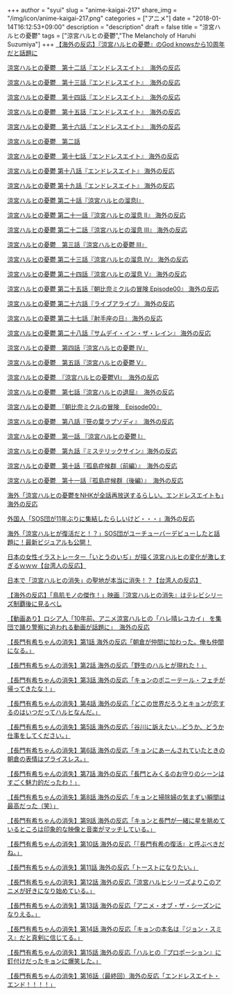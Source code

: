 +++
author = "syui"
slug = "anime-kaigai-217"
share_img = "/img/icon/anime-kaigai-217.png"
categories = ["アニメ"]
date = "2018-01-14T16:12:53+09:00"
description = "description"
draft = false
title = "涼宮ハルヒの憂鬱"
tags = ["涼宮ハルヒの憂鬱","The Melancholy of Haruhi Suzumiya"]
+++
<a href="http://soresore.net/archives/1058859577.html" rel="nofollow" target="_blank" title="【海外の反応】『涼宮ハルヒの憂鬱』のGod knowsから10周年だと話題に">【海外の反応】『涼宮ハルヒの憂鬱』のGod knowsから10周年だと話題に</a>

<a href="http://sotohan.blog.fc2.com/blog-entry-105.html" rel="nofollow" target="_blank" title="涼宮ハルヒの憂鬱　第十二話『エンドレスエイト』　海外の反応">涼宮ハルヒの憂鬱　第十二話『エンドレスエイト』　海外の反応</a>

<a href="http://sotohan.blog.fc2.com/blog-entry-113.html" rel="nofollow" target="_blank" title="涼宮ハルヒの憂鬱　第十三話『エンドレスエイト』　海外の反応">涼宮ハルヒの憂鬱　第十三話『エンドレスエイト』　海外の反応</a>

<a href="http://sotohan.blog.fc2.com/blog-entry-121.html" rel="nofollow" target="_blank" title="涼宮ハルヒの憂鬱　第十四話『エンドレスエイト』　海外の反応">涼宮ハルヒの憂鬱　第十四話『エンドレスエイト』　海外の反応</a>

<a href="http://sotohan.blog.fc2.com/blog-entry-130.html" rel="nofollow" target="_blank" title="涼宮ハルヒの憂鬱　第十五話『エンドレスエイト』　海外の反応">涼宮ハルヒの憂鬱　第十五話『エンドレスエイト』　海外の反応</a>

<a href="http://sotohan.blog.fc2.com/blog-entry-139.html" rel="nofollow" target="_blank" title="涼宮ハルヒの憂鬱　第十六話『エンドレスエイト』　海外の反応">涼宮ハルヒの憂鬱　第十六話『エンドレスエイト』　海外の反応</a>

<a href="http://sotohan.blog.fc2.com/blog-entry-14.html" rel="nofollow" target="_blank" title="涼宮ハルヒの憂鬱　第二話">涼宮ハルヒの憂鬱　第二話</a>

<a href="http://sotohan.blog.fc2.com/blog-entry-161.html" rel="nofollow" target="_blank" title="涼宮ハルヒの憂鬱　第十七話『エンドレスエイト』 海外の反応">涼宮ハルヒの憂鬱　第十七話『エンドレスエイト』 海外の反応</a>

<a href="http://sotohan.blog.fc2.com/blog-entry-171.html" rel="nofollow" target="_blank" title="涼宮ハルヒの憂鬱 第十八話『エンドレスエイト』 海外の反応">涼宮ハルヒの憂鬱 第十八話『エンドレスエイト』 海外の反応</a>

<a href="http://sotohan.blog.fc2.com/blog-entry-193.html" rel="nofollow" target="_blank" title="涼宮ハルヒの憂鬱 第十九話『エンドレスエイト』 海外の反応">涼宮ハルヒの憂鬱 第十九話『エンドレスエイト』 海外の反応</a>

<a href="http://sotohan.blog.fc2.com/blog-entry-206.html" rel="nofollow" target="_blank" title="涼宮ハルヒの憂鬱 第二十話『涼宮ハルヒの溜息Ⅰ』">涼宮ハルヒの憂鬱 第二十話『涼宮ハルヒの溜息Ⅰ』</a>

<a href="http://sotohan.blog.fc2.com/blog-entry-213.html" rel="nofollow" target="_blank" title="涼宮ハルヒの憂鬱 第二十一話『涼宮ハルヒの溜息 Ⅱ』 海外の反応">涼宮ハルヒの憂鬱 第二十一話『涼宮ハルヒの溜息 Ⅱ』 海外の反応</a>

<a href="http://sotohan.blog.fc2.com/blog-entry-220.html" rel="nofollow" target="_blank" title="涼宮ハルヒの憂鬱 第二十二話『涼宮ハルヒの溜息 III』 海外の反応">涼宮ハルヒの憂鬱 第二十二話『涼宮ハルヒの溜息 III』 海外の反応</a>

<a href="http://sotohan.blog.fc2.com/blog-entry-23.html" rel="nofollow" target="_blank" title="涼宮ハルヒの憂鬱　第三話『涼宮ハルヒの憂鬱 III』">涼宮ハルヒの憂鬱　第三話『涼宮ハルヒの憂鬱 III』</a>

<a href="http://sotohan.blog.fc2.com/blog-entry-230.html" rel="nofollow" target="_blank" title="涼宮ハルヒの憂鬱 第二十三話『涼宮ハルヒの溜息 IV』 海外の反応">涼宮ハルヒの憂鬱 第二十三話『涼宮ハルヒの溜息 IV』 海外の反応</a>

<a href="http://sotohan.blog.fc2.com/blog-entry-237.html" rel="nofollow" target="_blank" title="涼宮ハルヒの憂鬱 第二十四話『涼宮ハルヒの溜息 Ⅴ』 海外の反応">涼宮ハルヒの憂鬱 第二十四話『涼宮ハルヒの溜息 Ⅴ』 海外の反応</a>

<a href="http://sotohan.blog.fc2.com/blog-entry-246.html" rel="nofollow" target="_blank" title="涼宮ハルヒの憂鬱 第二十五話『朝比奈ミクルの冒険 Episode00』 海外の反応">涼宮ハルヒの憂鬱 第二十五話『朝比奈ミクルの冒険 Episode00』 海外の反応</a>

<a href="http://sotohan.blog.fc2.com/blog-entry-253.html" rel="nofollow" target="_blank" title="涼宮ハルヒの憂鬱 第二十六話『ライブアライブ』 海外の反応">涼宮ハルヒの憂鬱 第二十六話『ライブアライブ』 海外の反応</a>

<a href="http://sotohan.blog.fc2.com/blog-entry-259.html" rel="nofollow" target="_blank" title="涼宮ハルヒの憂鬱 第二十七話『射手座の日』 海外の反応">涼宮ハルヒの憂鬱 第二十七話『射手座の日』 海外の反応</a>

<a href="http://sotohan.blog.fc2.com/blog-entry-266.html" rel="nofollow" target="_blank" title="涼宮ハルヒの憂鬱 第二十八話『サムデイ・イン・ザ・レイン』 海外の反応">涼宮ハルヒの憂鬱 第二十八話『サムデイ・イン・ザ・レイン』 海外の反応</a>

<a href="http://sotohan.blog.fc2.com/blog-entry-29.html" rel="nofollow" target="_blank" title="涼宮ハルヒの憂鬱　第四話『涼宮ハルヒの憂鬱 IV』">涼宮ハルヒの憂鬱　第四話『涼宮ハルヒの憂鬱 IV』</a>

<a href="http://sotohan.blog.fc2.com/blog-entry-35.html" rel="nofollow" target="_blank" title="涼宮ハルヒの憂鬱　第五話『涼宮ハルヒの憂鬱 V』">涼宮ハルヒの憂鬱　第五話『涼宮ハルヒの憂鬱 V』</a>

<a href="http://sotohan.blog.fc2.com/blog-entry-47.html" rel="nofollow" target="_blank" title="涼宮ハルヒの憂鬱　『涼宮ハルヒの憂鬱Ⅵ』　海外の反応">涼宮ハルヒの憂鬱　『涼宮ハルヒの憂鬱Ⅵ』　海外の反応</a>

<a href="http://sotohan.blog.fc2.com/blog-entry-55.html" rel="nofollow" target="_blank" title="涼宮ハルヒの憂鬱　第七話『涼宮ハルヒの退屈』　海外の反応">涼宮ハルヒの憂鬱　第七話『涼宮ハルヒの退屈』　海外の反応</a>

<a href="http://sotohan.blog.fc2.com/blog-entry-6.html" rel="nofollow" target="_blank" title="涼宮ハルヒの憂鬱　『朝比奈ミクルの冒険　Episode00』">涼宮ハルヒの憂鬱　『朝比奈ミクルの冒険　Episode00』</a>

<a href="http://sotohan.blog.fc2.com/blog-entry-63.html" rel="nofollow" target="_blank" title="涼宮ハルヒの憂鬱　第八話『笹の葉ラプソディ』　海外の反応">涼宮ハルヒの憂鬱　第八話『笹の葉ラプソディ』　海外の反応</a>

<a href="http://sotohan.blog.fc2.com/blog-entry-7.html" rel="nofollow" target="_blank" title="涼宮ハルヒの憂鬱　第一話 『涼宮ハルヒの憂鬱 I』">涼宮ハルヒの憂鬱　第一話 『涼宮ハルヒの憂鬱 I』</a>

<a href="http://sotohan.blog.fc2.com/blog-entry-76.html" rel="nofollow" target="_blank" title="涼宮ハルヒの憂鬱　第九話『ミステリックサイン』海外の反応">涼宮ハルヒの憂鬱　第九話『ミステリックサイン』海外の反応</a>

<a href="http://sotohan.blog.fc2.com/blog-entry-84.html" rel="nofollow" target="_blank" title="涼宮ハルヒの憂鬱　第十話『孤島症候群（前編）』　海外の反応">涼宮ハルヒの憂鬱　第十話『孤島症候群（前編）』　海外の反応</a>

<a href="http://sotohan.blog.fc2.com/blog-entry-95.html" rel="nofollow" target="_blank" title="涼宮ハルヒの憂鬱　第十一話『孤島症候群（後編）』　海外の反応">涼宮ハルヒの憂鬱　第十一話『孤島症候群（後編）』　海外の反応</a>

<a href="http://www.anihon.com/entry/2017/02/19/180000" rel="nofollow" target="_blank" title=" 海外「涼宮ハルヒの憂鬱をNHKが全話再放送するらしい。エンドレスエイトも」海外の反応"> 海外「涼宮ハルヒの憂鬱をNHKが全話再放送するらしい。エンドレスエイトも」海外の反応</a>

<a href="https://www.anihon.com/entry/2017/08/26/120000" rel="nofollow" target="_blank" title="外国人「SOS団が11年ぶりに集結したらしいけど・・・」海外の反応">外国人「SOS団が11年ぶりに集結したらしいけど・・・」海外の反応</a>


<a href="http://don32111.blog.fc2.com/blog-entry-301.html" rel="nofollow" target="_blank" title="海外「涼宮ハルヒが復活だと！？」SOS団がユーチューバーデビューしたと話題に！最新ビジュアルも公開！">海外「涼宮ハルヒが復活だと！？」SOS団がユーチューバーデビューしたと話題に！最新ビジュアルも公開！</a>


<a href="http://kaola.jp/2016/06/26/427742/" rel="nofollow" target="_blank" title="日本の女性イラストレーター「いとうのいぢ」が描く涼宮ハルヒの変化が激しすぎるｗｗｗ【台湾人の反応】">日本の女性イラストレーター「いとうのいぢ」が描く涼宮ハルヒの変化が激しすぎるｗｗｗ【台湾人の反応】</a>


<a href="http://kaola.jp/2016/10/29/435453/" rel="nofollow" target="_blank" title="日本で「涼宮ハルヒの消失」の聖地が本当に消失！？【台湾人の反応】">日本で「涼宮ハルヒの消失」の聖地が本当に消失！？【台湾人の反応】</a>


<a href="http://crazy-movie-freak.com/6310" rel="nofollow" target="_blank" title="【海外の反応】「鳥肌モノの傑作！」映画『涼宮ハルヒの消失』はテレビシリーズ制覇後に見るべし">【海外の反応】「鳥肌モノの傑作！」映画『涼宮ハルヒの消失』はテレビシリーズ制覇後に見るべし</a>


<a href="http://blog.livedoor.jp/sekaiminzoku/archives/50466458.html" rel="nofollow" target="_blank" title="【動画あり】ロシア人「10年前、アニメ涼宮ハルヒの「ハレ晴レユカイ」 を集団で踊り警察に追われる動画が話題に」　海外の反応">【動画あり】ロシア人「10年前、アニメ涼宮ハルヒの「ハレ晴レユカイ」 を集団で踊り警察に追われる動画が話題に」　海外の反応</a>


<a href="http://cough.cocolog-nifty.com/blog/2015/06/1-37a6.html" rel="nofollow" target="_blank" title="【長門有希ちゃんの消失】第1話 海外の反応「朝倉が仲間に加わった。俺も仲間になる。」">【長門有希ちゃんの消失】第1話 海外の反応「朝倉が仲間に加わった。俺も仲間になる。」</a>


<a href="http://cough.cocolog-nifty.com/blog/2015/07/2-3dd2.html" rel="nofollow" target="_blank" title="【長門有希ちゃんの消失】第2話 海外の反応「野生のハルヒが現れた！」">【長門有希ちゃんの消失】第2話 海外の反応「野生のハルヒが現れた！」</a>


<a href="http://cough.cocolog-nifty.com/blog/2015/07/3-becf.html" rel="nofollow" target="_blank" title="【長門有希ちゃんの消失】第3話 海外の反応「キョンのポニーテール・フェチが帰ってきたな！」">【長門有希ちゃんの消失】第3話 海外の反応「キョンのポニーテール・フェチが帰ってきたな！」</a>


<a href="http://cough.cocolog-nifty.com/blog/2015/07/4-dd0b.html" rel="nofollow" target="_blank" title="【長門有希ちゃんの消失】第4話 海外の反応「どこの世界だろうとキョンが恋するのはいつだってハルヒなんだ。」">【長門有希ちゃんの消失】第4話 海外の反応「どこの世界だろうとキョンが恋するのはいつだってハルヒなんだ。」</a>


<a href="http://cough.cocolog-nifty.com/blog/2015/07/5-eac8.html" rel="nofollow" target="_blank" title="【長門有希ちゃんの消失】第5話 海外の反応「谷川に訴えたい…どうか、どうか仕事をしてください。」">【長門有希ちゃんの消失】第5話 海外の反応「谷川に訴えたい…どうか、どうか仕事をしてください。」</a>


<a href="http://cough.cocolog-nifty.com/blog/2015/08/6-5d8a.html" rel="nofollow" target="_blank" title=" 【長門有希ちゃんの消失】第6話 海外の反応「キョンにあーんされていたときの朝倉の表情はプライスレス。」"> 【長門有希ちゃんの消失】第6話 海外の反応「キョンにあーんされていたときの朝倉の表情はプライスレス。」</a>


<a href="http://cough.cocolog-nifty.com/blog/2015/08/7-4048.html" rel="nofollow" target="_blank" title="【長門有希ちゃんの消失】第7話 海外の反応「長門とみくるのお守りのシーンはすごく魅力的だったわ！」">【長門有希ちゃんの消失】第7話 海外の反応「長門とみくるのお守りのシーンはすごく魅力的だったわ！」</a>


<a href="http://cough.cocolog-nifty.com/blog/2015/08/8-6904.html" rel="nofollow" target="_blank" title="【長門有希ちゃんの消失】第8話 海外の反応「キョンと掃除婦の気まずい瞬間は最高だった（笑）」">【長門有希ちゃんの消失】第8話 海外の反応「キョンと掃除婦の気まずい瞬間は最高だった（笑）」</a>


<a href="http://cough.cocolog-nifty.com/blog/2015/08/9-aa5e.html" rel="nofollow" target="_blank" title="【長門有希ちゃんの消失】第9話 海外の反応「キョンと長門が一緒に星を眺めているところは印象的な映像と音楽がマッチしている。」">【長門有希ちゃんの消失】第9話 海外の反応「キョンと長門が一緒に星を眺めているところは印象的な映像と音楽がマッチしている。」</a>


<a href="http://cough.cocolog-nifty.com/blog/2015/08/10-0f1e.html" rel="nofollow" target="_blank" title="【長門有希ちゃんの消失】第10話 海外の反応「『長門有希の復活』と呼ぶべきだね。」">【長門有希ちゃんの消失】第10話 海外の反応「『長門有希の復活』と呼ぶべきだね。」</a>


<a href="http://cough.cocolog-nifty.com/blog/2015/09/11-6577.html" rel="nofollow" target="_blank" title="【長門有希ちゃんの消失】第11話 海外の反応「トーストになりたい。」">【長門有希ちゃんの消失】第11話 海外の反応「トーストになりたい。」</a>


<a href="http://cough.cocolog-nifty.com/blog/2015/09/12-c6d7.html" rel="nofollow" target="_blank" title="【長門有希ちゃんの消失】第12話 海外の反応「涼宮ハルヒシリーズよりこのアニメが好きになり始めている。」">【長門有希ちゃんの消失】第12話 海外の反応「涼宮ハルヒシリーズよりこのアニメが好きになり始めている。」</a>


<a href="http://cough.cocolog-nifty.com/blog/2015/09/13-d18c.html" rel="nofollow" target="_blank" title="【長門有希ちゃんの消失】第13話 海外の反応「アニメ・オブ・ザ・シーズンになりえる。」">【長門有希ちゃんの消失】第13話 海外の反応「アニメ・オブ・ザ・シーズンになりえる。」</a>


<a href="http://cough.cocolog-nifty.com/blog/2015/10/14-bcca.html" rel="nofollow" target="_blank" title="【長門有希ちゃんの消失】第14話 海外の反応「キョンの本名は『ジョン・スミス』だと真剣に信じてる。」">【長門有希ちゃんの消失】第14話 海外の反応「キョンの本名は『ジョン・スミス』だと真剣に信じてる。」</a>


<a href="http://cough.cocolog-nifty.com/blog/2015/10/15-c1c3.html" rel="nofollow" target="_blank" title="【長門有希ちゃんの消失】第15話 海外の反応「ハルヒの『プロポーション』に釘付けだったキョンに爆笑した。」">【長門有希ちゃんの消失】第15話 海外の反応「ハルヒの『プロポーション』に釘付けだったキョンに爆笑した。」</a>


<a href="http://cough.cocolog-nifty.com/blog/2015/10/16-2705.html" rel="nofollow" target="_blank" title="【長門有希ちゃんの消失】第16話（最終回）海外の反応「エンドレスエイト・エンド！！！！」">【長門有希ちゃんの消失】第16話（最終回）海外の反応「エンドレスエイト・エンド！！！！」</a>

